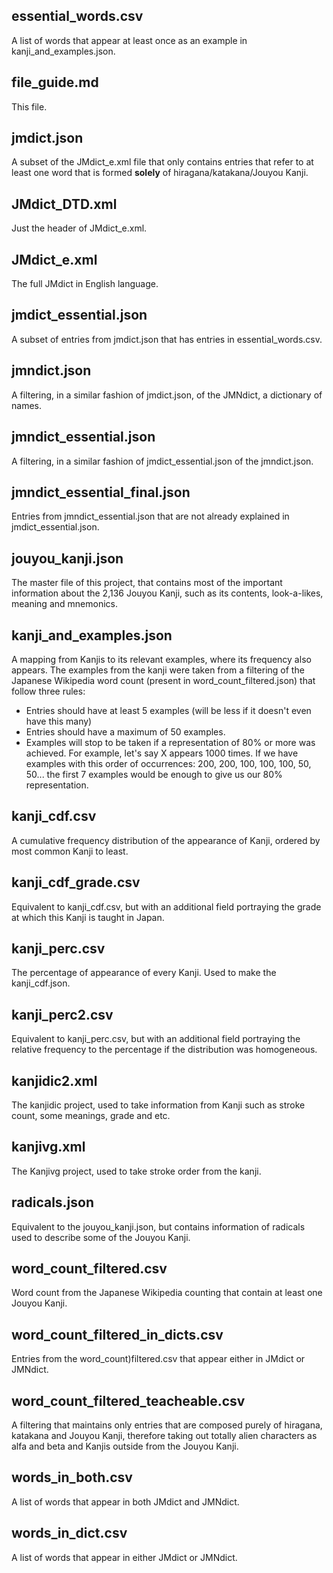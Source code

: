## essential_words.csv
A list of words that appear at least once as an example in kanji_and_examples.json.

## file_guide.md
This file.

## jmdict.json
A subset of the JMdict_e.xml file that only contains entries that refer to at least one word that is formed **solely** of hiragana/katakana/Jouyou Kanji.

## JMdict_DTD.xml
Just the header of JMdict_e.xml.

## JMdict_e.xml
The full JMdict in English language.

## jmdict_essential.json
A subset of entries from jmdict.json that has entries in essential_words.csv.

## jmndict.json
A filtering, in a similar fashion of jmdict.json, of the JMNdict, a dictionary of names.

## jmndict_essential.json
A filtering, in a similar fashion of jmdict_essential.json of the jmndict.json.

## jmndict_essential_final.json
Entries from jmndict_essential.json that are not already explained in jmdict_essential.json.

## jouyou_kanji.json
The master file of this project, that contains most of the important information about the 2,136 Jouyou Kanji, such as its contents, look-a-likes, meaning and mnemonics.

## kanji_and_examples.json
A mapping from Kanjis to its relevant examples, where its frequency also appears. The examples from the kanji were taken from a filtering of the Japanese Wikipedia word count (present in word_count_filtered.json) that follow three rules:
* Entries should have at least 5 examples (will be less if it doesn't even have this many)
* Entries should have a maximum of 50 examples.
* Examples will stop to be taken if a representation of 80% or more was achieved. For example, let's say X appears 1000 times. If we have examples with this order of occurrences: 200, 200, 100, 100, 100, 50, 50... the first 7 examples would be enough to give us our 80% representation.

## kanji_cdf.csv
A cumulative frequency distribution of the appearance of Kanji, ordered by most common Kanji to least.

## kanji_cdf_grade.csv
Equivalent to kanji_cdf.csv, but with an additional field portraying the grade at which this Kanji is taught in Japan.

## kanji_perc.csv
The percentage of appearance of every Kanji. Used to make the kanji_cdf.json.

## kanji_perc2.csv
Equivalent to kanji_perc.csv, but with an additional field portraying the relative frequency to the percentage if the distribution was homogeneous.

## kanjidic2.xml
The kanjidic project, used to take information from Kanji such as stroke count, some meanings, grade and etc.

## kanjivg.xml
The Kanjivg project, used to take stroke order from the kanji.

## radicals.json
Equivalent to the jouyou_kanji.json, but contains information of radicals used to describe some of the Jouyou Kanji.

## word_count_filtered.csv
Word count from the Japanese Wikipedia counting that contain at least one Jouyou Kanji.

## word_count_filtered_in_dicts.csv
Entries from the word_count)filtered.csv that appear either in JMdict or JMNdict.

## word_count_filtered_teacheable.csv
A filtering that maintains only entries that are composed purely of hiragana, katakana and Jouyou Kanji, therefore taking out totally alien characters as alfa and beta and Kanjis outside from the Jouyou Kanji.

## words_in_both.csv
A list of words that appear in both JMdict and JMNdict.

## words_in_dict.csv
A list of words that appear in either JMdict or JMNdict.
